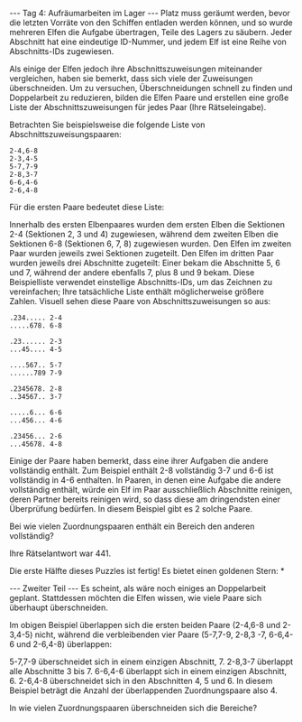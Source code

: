 --- Tag 4: Aufräumarbeiten im Lager ---
Platz muss geräumt werden, bevor die letzten Vorräte von den Schiffen entladen werden können, und so wurde mehreren Elfen die Aufgabe übertragen, Teile des Lagers zu säubern. Jeder Abschnitt hat eine eindeutige ID-Nummer, und jedem Elf ist eine Reihe von Abschnitts-IDs zugewiesen.

Als einige der Elfen jedoch ihre Abschnittszuweisungen miteinander vergleichen, haben sie bemerkt, dass sich viele der Zuweisungen überschneiden. Um zu versuchen, Überschneidungen schnell zu finden und Doppelarbeit zu reduzieren, bilden die Elfen Paare und erstellen eine große Liste der Abschnittszuweisungen für jedes Paar (Ihre Rätseleingabe).

Betrachten Sie beispielsweise die folgende Liste von Abschnittszuweisungspaaren:
```
2-4,6-8
2-3,4-5
5-7,7-9
2-8,3-7
6-6,4-6
2-6,4-8
```
Für die ersten Paare bedeutet diese Liste:

Innerhalb des ersten Elbenpaares wurden dem ersten Elben die Sektionen 2-4 (Sektionen 2, 3 und 4) zugewiesen, während dem zweiten Elben die Sektionen 6-8 (Sektionen 6, 7, 8) zugewiesen wurden.
Den Elfen im zweiten Paar wurden jeweils zwei Sektionen zugeteilt.
Den Elfen im dritten Paar wurden jeweils drei Abschnitte zugeteilt: Einer bekam die Abschnitte 5, 6 und 7, während der andere ebenfalls 7, plus 8 und 9 bekam.
Diese Beispielliste verwendet einstellige Abschnitts-IDs, um das Zeichnen zu vereinfachen; Ihre tatsächliche Liste enthält möglicherweise größere Zahlen. Visuell sehen diese Paare von Abschnittszuweisungen so aus:
```
.234..... 2-4
.....678. 6-8

.23...... 2-3
...45.... 4-5

....567.. 5-7
......789 7-9

.2345678. 2-8
..34567.. 3-7

.....6... 6-6
...456... 4-6

.23456... 2-6
...45678. 4-8
```
Einige der Paare haben bemerkt, dass eine ihrer Aufgaben die andere vollständig enthält. Zum Beispiel enthält 2-8 vollständig 3-7 und 6-6 ist vollständig in 4-6 enthalten. In Paaren, in denen eine Aufgabe die andere vollständig enthält, würde ein Elf im Paar ausschließlich Abschnitte reinigen, deren Partner bereits reinigen wird, so dass diese am dringendsten einer Überprüfung bedürfen. In diesem Beispiel gibt es 2 solche Paare.

Bei wie vielen Zuordnungspaaren enthält ein Bereich den anderen vollständig?

Ihre Rätselantwort war 441.

Die erste Hälfte dieses Puzzles ist fertig! Es bietet einen goldenen Stern: *

--- Zweiter Teil ---
Es scheint, als wäre noch einiges an Doppelarbeit geplant. Stattdessen möchten die Elfen wissen, wie viele Paare sich überhaupt überschneiden.

Im obigen Beispiel überlappen sich die ersten beiden Paare (2-4,6-8 und 2-3,4-5) nicht, während die verbleibenden vier Paare (5-7,7-9, 2-8,3 -7, 6-6,4-6 und 2-6,4-8) überlappen:

5-7,7-9 überschneidet sich in einem einzigen Abschnitt, 7.
2-8,3-7 überlappt alle Abschnitte 3 bis 7.
6-6,4-6 überlappt sich in einem einzigen Abschnitt, 6.
2-6,4-8 überschneidet sich in den Abschnitten 4, 5 und 6.
In diesem Beispiel beträgt die Anzahl der überlappenden Zuordnungspaare also 4.

In wie vielen Zuordnungspaaren überschneiden sich die Bereiche?
